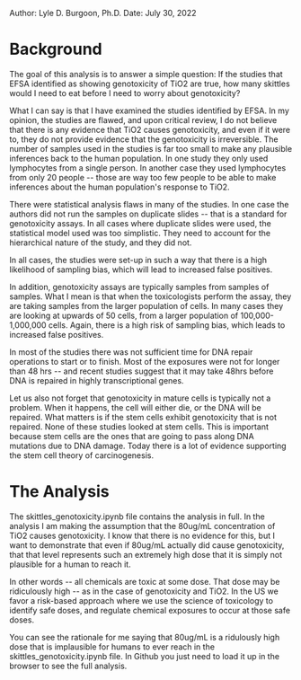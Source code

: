 Author: Lyle D. Burgoon, Ph.D.
Date: July 30, 2022

# Background

The goal of this analysis is to answer a simple question: If the studies that EFSA identified as showing genotoxicity of TiO2 are true, how many skittles would I need to eat before I need to worry about genotoxicity?

What I can say is that I have examined the studies identified by EFSA. In my opinion, the studies are flawed, and upon critical review, I do not believe that there is any evidence that TiO2 causes genotoxicity, and even if it were to, they do not provide evidence that the genotoxicity is irreversible. The number of samples used in the studies is far too small to make any plausible inferences back to the human population. In one study they only used lymphocytes from a single person. In another case they used lymphocytes from only 20 people -- those are way too few people to be able to make inferences about the human population's response to TiO2.

There were statistical analysis flaws in many of the studies. In one case the authors did not run the samples on duplicate slides -- that is a standard for genotoxicity assays. In all cases where duplicate slides were used, the statistical model used was too simplistic. They need to account for the hierarchical nature of the study, and they did not.

In all cases, the studies were set-up in such a way that there is a high likelihood of sampling bias, which will lead to increased false positives.

In addition, genotoxicity assays are typically samples from samples of samples. What I mean is that when the toxicologists perform the assay, they are taking samples from the larger population of cells. In many cases they are looking at upwards of 50 cells, from a larger population of 100,000-1,000,000 cells. Again, there is a high risk of sampling bias, which leads to increased false positives.

In most of the studies there was not sufficient time for DNA repair operations to start or to finish. Most of the exposures were not for longer than 48 hrs -- and recent studies suggest that it may take 48hrs before DNA is repaired in highly transcriptional genes. 

Let us also not forget that genotoxicity in mature cells is typically not a problem. When it happens, the cell will either die, or the DNA will be repaired. What matters is if the stem cells exhibit genotoxicity that is not repaired. None of these studies looked at stem cells. This is important because stem cells are the ones that are going to pass along DNA mutations due to DNA damage. Today there is a lot of evidence supporting the stem cell theory of carcinogenesis.

# The Analysis

The skittles_genotoxicity.ipynb file contains the analysis in full. In the analysis I am making the assumption that the 80ug/mL concentration of TiO2 causes genotoxicity. I know that there is no evidence for this, but I want to demonstrate that even if 80ug/mL actually did cause genotoxicity, that that level represents such an extremely high dose that it is simply not plausible for a human to reach it.

In other words -- all chemicals are toxic at some dose. That dose may be ridiculously high -- as in the case of genotoxicity and TiO2. In the US we favor a risk-based approach where we use the science of toxicology to identify safe doses, and regulate chemical exposures to occur at those safe doses. 

You can see the rationale for me saying that 80ug/mL is a ridulously high dose that is implausible for humans to ever reach in the skittles_genotoxicity.ipynb file. In Github you just need to load it up in the browser to see the full analysis.